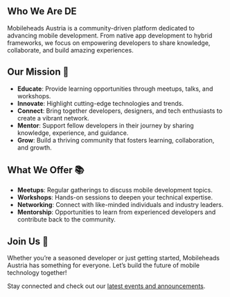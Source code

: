 ## Who We Are DE

Mobileheads Austria is a community-driven platform dedicated to advancing mobile development. From native app development to hybrid frameworks, we focus on empowering developers to share knowledge, collaborate, and build amazing experiences.

## Our Mission 🎯

- **Educate**: Provide learning opportunities through meetups, talks, and workshops.
- **Innovate**: Highlight cutting-edge technologies and trends.
- **Connect**: Bring together developers, designers, and tech enthusiasts to create a vibrant network.
- **Mentor**: Support fellow developers in their journey by sharing knowledge, experience, and guidance.
- **Grow**: Build a thriving community that fosters learning, collaboration, and growth.

## What We Offer 📚

- **Meetups**: Regular gatherings to discuss mobile development topics.
- **Workshops**: Hands-on sessions to deepen your technical expertise.
- **Networking**: Connect with like-minded individuals and industry leaders.
- **Mentorship**: Opportunities to learn from experienced developers and contribute back to the community.

## Join Us 🚀

Whether you’re a seasoned developer or just getting started, Mobileheads Austria has something for everyone. Let’s build the future of mobile technology together!

Stay connected and check out our [latest events and announcements](/events).
